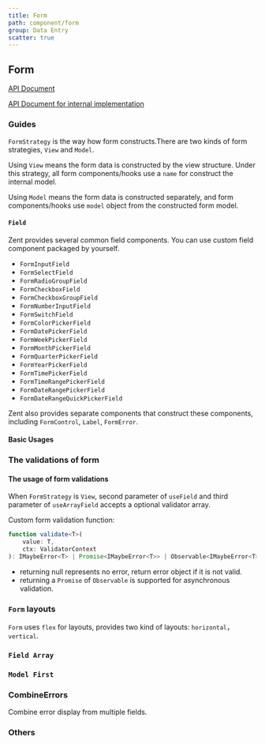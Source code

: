 ```yaml
---
title: Form
path: component/form
group: Data Entry
scatter: true
---
```


## Form

[API Document](../../apidoc)

[API Document for internal implementation](https://zent-contrib.github.io/formulr/)

### Guides

`FormStrategy` is the way how form constructs.There are two kinds of form strategies, `View` and `Model`.

Using `View` means the form data is constructed by the view structure. Under this strategy, all form components/hooks use a `name` for construct the internal model.

Using `Model` means the form data is constructed separately, and form components/hooks use `model` object from the constructed form model.

#### `Field`

Zent provides several common field components. You can use custom field component packaged by yourself.

- `FormInputField`
- `FormSelectField`
- `FormRadioGroupField`
- `FormCheckboxField`
- `FormCheckboxGroupField`
- `FormNumberInputField`
- `FormSwitchField`
- `FormColorPickerField`
- `FormDatePickerField`
- `FormWeekPickerField`
- `FormMonthPickerField`
- `FormQuarterPickerField`
- `FormYearPickerField`
- `FormTimePickerField`
- `FormTimeRangePickerField`
- `FormDateRangePickerField`
- `FormDateRangeQuickPickerField`

Zent also provides separate components that construct these components, including `FormControl`, `Label`, `FormError`.

#### Basic Usages

<!-- demo-slot-1 -->
<!-- demo-slot-2 -->
<!-- demo-slot-3 -->

### The validations of form

#### The usage of form validations

When `FormStrategy` is `View`, second parameter of `useField` and third parameter of `useArrayField` accepts a optional validator array.

Custom form validation function:

```ts
function validate<T>(
	value: T,
	ctx: ValidatorContext
): IMaybeError<T> | Promise<IMaybeError<T>> | Observable<IMaybeError<T>>;
```

- returning null represents no error, return error object if it is not valid.
- returning a `Promise` of `Observable` is supported for asynchronous validation.

<!-- demo-slot-4 -->
<!-- demo-slot-5 -->

### `Form` layouts

`Form` uses `flex` for layouts, provides two kind of layouts: `horizontal`， `vertical`.

<!-- demo-slot-6 -->

### `Field Array`

<!-- demo-slot-7 -->

### `Model First`

<!-- demo-slot-8 -->

### CombineErrors

Combine error display from multiple fields.

<!-- demo-slot-9 -->

### Others

<!-- demo-slot-10 -->

<!-- demo-slot-11 -->

<!-- demo-slot-12 -->
